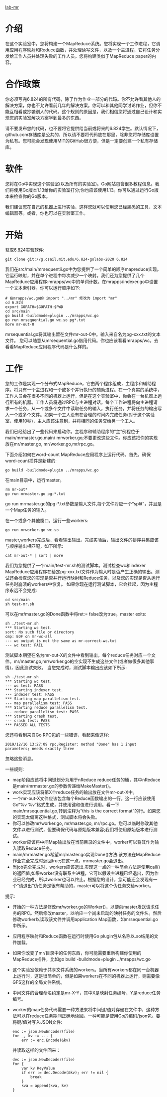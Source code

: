 [lab-mr](https://pdos.csail.mit.edu/6.824/labs/lab-mr.html)
# 介绍
在这个实验室中，您将构建一个MapReduce系统。您将实现一个工作进程，它调用应用程序映射和Reduce函数，并处理读写文件，以及一个主进程，它将任务分发给工作人员并处理失败的工作人员。您将构建类似于MapReduce paper的内容。

# 合作政策

你必须写完6.824的所有代码，除了作为作业一部分的代码。你不允许看其他人的解决方案，你也不允许看前几年的解决方案。你可以和其他同学讨论作业，但你不能互相看或抄袭别人的代码。这个规则的原因是，我们相信您将通过自己设计和实现您的实验室解决方案学到最多的东西。


请不要发布您的代码，也不要将它提供给当前或将来的6.824学生。默认情况下，github.com存储库是公共的，所以请不要将代码放在那里，除非您将存储库设置为私有。您可能会发现使用MIT的GitHub很方便，但是一定要创建一个私有存储库。

# 软件


您将在Go中实现这个实验室(以及所有的实验室)。Go网站包含很多教程信息。我们将使用Go版本1.13给你的实验室打分;你也应该使用1.13。你可以通过运行Go版本来检查你的Go版本。


我们建议您在自己的机器上进行实验，这样您就可以使用您已经熟悉的工具、文本编辑器等。或者，你也可以在实验室工作。
# 开始
获取6.824实验软件:
``` shell
git clone git://g.csail.mit.edu/6.824-golabs-2020 6.824

```
我们在src/main/mrsequentii.go中为您提供了一个简单的顺序mapreduce实现。它运行映射，并在单个进程中每次减少一个映射。我们还为您提供了几个MapReduce应用程序:mrapps/wc中的单词计数。在mrapps/indexer.go中设置一个文本索引器。你可以运行顺序如下:

``` shell
# 在mrapps/wc.go的 import "../mr" 修改为 import "mr"
cd 6.824
export GOPATH=$GOPATH:$PWD
cd src/main
go build -buildmode=plugin ../mrapps/wc.go
go run mrsequential.go wc.so pg*.txt
more mr-out-0
```

mrsequential.go将其输出留在文件mr-out-0中。输入来自名为pg-xxx.txt的文本文件。
您可以随意从mrsequential.go借用代码。你也应该看看mrapps/wc。去看看MapReduce应用程序代码是什么样的。
# 工作

您的工作是实现一个分布式MapReduce，它由两个程序组成，主程序和辅助程序。将只有一个主进程和一个或多个并行执行的辅助进程。在一个真实的系统中，工作人员会在很多不同的机器上运行，但是在这个实验室中，你会在一台机器上运行所有的机器。工作人员将通过RPC与主进程对话。每个工作进程将向主进程请求一个任务，从一个或多个文件中读取任务的输入，执行任务，并将任务的输出写入一个或多个文件。如果一个工人没有在合理的时间内完成任务(对于这个实验室，使用10秒)，主人应该注意到，并将相同的任务交给另一个工人。


我们已经给出了一些代码来启动你。主程序和辅助程序的“主”例程位于main/mrmaster.go,main/ mrworker.go;不要更改这些文件。你应该把你的实现放在mr/master.go, mr/worker.go,mr/rpc.go。


下面介绍如何在word-count MapReduce应用程序上运行代码。首先，确保word-count插件是新建的:
```shell
go build -buildmode=plugin ../mrapps/wc.go
```

在main目录中，运行master。
```shell
rm mr-out*
go run mrmaster.go pg-*.txt
```
go run mrmaster.go的pg-*.txt参数是输入文件,每个文件对应一个“split”，并且是一个Map任务的输入。


在一个或多个其他窗口，运行一些workers:
```shell
go run mrworker.go wc.so
```

master,workers完成后，看看输出输出。完成实验后，输出文件的排序并集应该与顺序输出相匹配，如下所示:
```shell
cat mr-out-* | sort | more
```

我们为您提供了一个main/test-mr.sh的测试脚本。测试检查wc和indexer MapReduce应用程序在给定pg-xxx.txt文件作为输入时是否产生正确的输出。测试还会检查您的实现是否并行运行映射和Reduce任务，以及您的实现是否从运行任务时崩溃的workers中恢复。
如果你现在运行测试脚本，它会挂起，因为主程序永远不会完成:
```shell
cd src/main
sh test-mr.sh
```
可以在mr/master.go的Done函数中将ret:= false改为true。master exits:
```shell
sh ./test-mr.sh
*** Starting wc test.
sort: No such file or directory
cmp: EOF on mr-wc-all
--- wc output is not the same as mr-correct-wc.txt
--- wc test: FAIL
```

测试脚本期望在名为mr-out-X的文件中看到输出，每个reduce任务对应一个文件。mr/master.go,mr/worker.go的空实现不生成这些文件(或者做很多其他事情)，因此测试失败。
当您完成时，测试脚本输出应该如下所示:
```shell
sh ./test-mr.sh
*** Starting wc test.
--- wc test: PASS
*** Starting indexer test.
--- indexer test: PASS
*** Starting map parallelism test.
--- map parallelism test: PASS
*** Starting reduce parallelism test.
--- reduce parallelism test: PASS
*** Starting crash test.
--- crash test: PASS
*** PASSED ALL TESTS
```

您还将看到来自Go RPC包的一些错误，看起来像这样:
```shell
2019/12/16 13:27:09 rpc.Register: method "Done" has 1 input parameters; needs exactly three
```

忽略这些消息。

一些规则: 
- map阶段应该将中间键划分为用于nReduce reduce任务的桶，其中nReduce是main/mrmaster.go的参数传递给MakeMaster()。
- work实现应该将第X个reduce任务的输出放在文件mr-out-X中。
- 一个mr-out-X文件应该包含每个Reduce函数输出的一行。这一行应该使用Go“%v %v”格式生成，并使用键和值进行调用。看一下main/mrsequential.go,转到注释为“this is the correct format”的行。如果您的实现太偏离这种格式，测试脚本将会失败。
- 你可以修改mr/worker.go, mr/master.go, mr/rpc.go。您可以临时修改其他文件以进行测试，但要确保代码与原始版本兼容;我们将使用原始版本进行测试。
- worker应该将中间Map输出放在当前目录的文件中，worker可以将其作为输入读取Reduce任务。
- main/mrmaster.go希望mr/master.go实现Done()方法.该方法在MapReduce作业完全完成时返回true;在这一点，mrmaster.go会退出。
- 当job完全完成时，workers应该退出.实现这一点的一种简单方法是使用call()的返回值,如果worker没有联系主进程，它可以假设主进程已经退出，因为作业已经完成，所以worker也可以终止。根据您的设计，您可能还会发现有一个“请退出”伪任务是很有帮助的，master可以将这个伪任务交给worker。

提示:
- 开始的一种方法是修改mr/worker.go的Worker()，以便向master发送请求任务的RPC。然后修改master，以响应一个尚未启动的映射任务的文件名。然后修改worker以读取该文件并调用application Map函数，如mrsequential.go中所示。

- 应用程序映射和Reduce函数在运行时使用Go plugin包从名称以.so结尾的文件加载。

- 如果你改变了mr/目录中的任何东西，你可能需要重新构建你使用的MapReduce插件，比如go build -buildmode=plugin ../mrapps/wc.go

- 这个实验室依赖于共享文件系统的workers。当所有workers都在同一台机器上运行时，这是很简单的，但是如果workers在不同的机器上运行，则需要像GFS这样的全局文件系统。

- 中间文件的合理命名约定是mr-X-Y，其中X是映射任务编号，Y是reduce任务编号。

- worker的map任务代码需要一种方法来将中间键/值对存储在文件中，这种方法可以在reduce任务期间正确地读回。一种可能是使用Go的编码/json包。要将键/值对写入JSON文件:
    ```golang
    enc := json.NewEncoder(file)
    for _, kv := ... {
        err := enc.Encode(&kv)
    ```
    并读取这样的文件回来：
    ```golang
    dec := json.NewDecoder(file)
    for {
        var kv KeyValue
        if err := dec.Decode(&kv); err != nil {
            break
        }
        kva = append(kva, kv)
    }
    ```

